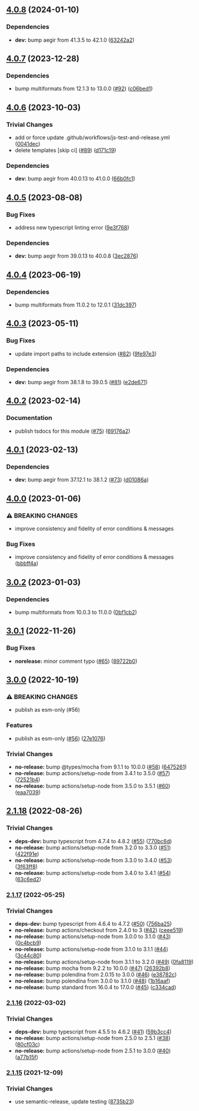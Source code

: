 ## [4.0.8](https://github.com/ipld/js-dag-pb/compare/v4.0.7...v4.0.8) (2024-01-10)


### Dependencies

* **dev:** bump aegir from 41.3.5 to 42.1.0 ([63242a2](https://github.com/ipld/js-dag-pb/commit/63242a2ef309a2b88297c37ba47d2909d603674b))

## [4.0.7](https://github.com/ipld/js-dag-pb/compare/v4.0.6...v4.0.7) (2023-12-28)


### Dependencies

* bump multiformats from 12.1.3 to 13.0.0 ([#92](https://github.com/ipld/js-dag-pb/issues/92)) ([c06bed1](https://github.com/ipld/js-dag-pb/commit/c06bed10eca0bd35cad96e42e6e92af41bdf48a8))

## [4.0.6](https://github.com/ipld/js-dag-pb/compare/v4.0.5...v4.0.6) (2023-10-03)


### Trivial Changes

* add or force update .github/workflows/js-test-and-release.yml ([0041dec](https://github.com/ipld/js-dag-pb/commit/0041dec6884c574b1b1e2f67716c4ee228f28d2f))
* delete templates [skip ci] ([#89](https://github.com/ipld/js-dag-pb/issues/89)) ([d171c19](https://github.com/ipld/js-dag-pb/commit/d171c1958f4bac5aed8b938c9e3870a84e38cb2c))


### Dependencies

* **dev:** bump aegir from 40.0.13 to 41.0.0 ([66b0fc1](https://github.com/ipld/js-dag-pb/commit/66b0fc1f0f158d3bbbca51040c36da4a51031063))

## [4.0.5](https://github.com/ipld/js-dag-pb/compare/v4.0.4...v4.0.5) (2023-08-08)


### Bug Fixes

* address new typescript linting error ([9e3f768](https://github.com/ipld/js-dag-pb/commit/9e3f7685000dfeb03e8ff01507eccffa6c322d6a))


### Dependencies

* **dev:** bump aegir from 39.0.13 to 40.0.8 ([3ec2876](https://github.com/ipld/js-dag-pb/commit/3ec2876a923ce9f952efb842ea658105fa320dc7))

## [4.0.4](https://github.com/ipld/js-dag-pb/compare/v4.0.3...v4.0.4) (2023-06-19)


### Dependencies

* bump multiformats from 11.0.2 to 12.0.1 ([31dc397](https://github.com/ipld/js-dag-pb/commit/31dc39709b5432cb7809cde529d9d39eacd835a0))

## [4.0.3](https://github.com/ipld/js-dag-pb/compare/v4.0.2...v4.0.3) (2023-05-11)


### Bug Fixes

* update import paths to include extension ([#82](https://github.com/ipld/js-dag-pb/issues/82)) ([9fe97e3](https://github.com/ipld/js-dag-pb/commit/9fe97e3d0bd8c4628b7111f6e2931def88f69366))


### Dependencies

* **dev:** bump aegir from 38.1.8 to 39.0.5 ([#81](https://github.com/ipld/js-dag-pb/issues/81)) ([e2de671](https://github.com/ipld/js-dag-pb/commit/e2de671bb545be0a0d8be01f7f18b33182f4f70d))

## [4.0.2](https://github.com/ipld/js-dag-pb/compare/v4.0.1...v4.0.2) (2023-02-14)


### Documentation

* publish tsdocs for this module ([#75](https://github.com/ipld/js-dag-pb/issues/75)) ([69176a2](https://github.com/ipld/js-dag-pb/commit/69176a2887b1a337dfd30e734fc8445c928ec615))

## [4.0.1](https://github.com/ipld/js-dag-pb/compare/v4.0.0...v4.0.1) (2023-02-13)


### Dependencies

* **dev:** bump aegir from 37.12.1 to 38.1.2 ([#73](https://github.com/ipld/js-dag-pb/issues/73)) ([d01086a](https://github.com/ipld/js-dag-pb/commit/d01086a64a83bef2dba02ff3d5dcd4f0b60a0012))

## [4.0.0](https://github.com/ipld/js-dag-pb/compare/v3.0.2...v4.0.0) (2023-01-06)


### ⚠ BREAKING CHANGES

* improve consistency and fidelity of error conditions & messages

### Bug Fixes

* improve consistency and fidelity of error conditions & messages ([bbbff4a](https://github.com/ipld/js-dag-pb/commit/bbbff4ab7b8924b3144a93980da8f1edae2ce421))

## [3.0.2](https://github.com/ipld/js-dag-pb/compare/v3.0.1...v3.0.2) (2023-01-03)


### Dependencies

* bump multiformats from 10.0.3 to 11.0.0 ([0bf1cb2](https://github.com/ipld/js-dag-pb/commit/0bf1cb2fb53b61b6fbd0c22c06c631ce07996e5b))

## [3.0.1](https://github.com/ipld/js-dag-pb/compare/v3.0.0...v3.0.1) (2022-11-26)


### Bug Fixes

* **norelease:** minor comment typo ([#65](https://github.com/ipld/js-dag-pb/issues/65)) ([89722b0](https://github.com/ipld/js-dag-pb/commit/89722b08a76fa02c6fb7ec456c0a251b81bc2da2))

## [3.0.0](https://github.com/ipld/js-dag-pb/compare/v2.1.18...v3.0.0) (2022-10-19)


### ⚠ BREAKING CHANGES

* publish as esm-only (#56)

### Features

* publish as esm-only ([#56](https://github.com/ipld/js-dag-pb/issues/56)) ([27e1076](https://github.com/ipld/js-dag-pb/commit/27e1076b4161259d8073efa50dbb247e0effecc9))


### Trivial Changes

* **no-release:** bump @types/mocha from 9.1.1 to 10.0.0 ([#58](https://github.com/ipld/js-dag-pb/issues/58)) ([6475261](https://github.com/ipld/js-dag-pb/commit/64752610be4cedb8d54c258231625897ab405d9d))
* **no-release:** bump actions/setup-node from 3.4.1 to 3.5.0 ([#57](https://github.com/ipld/js-dag-pb/issues/57)) ([72521b4](https://github.com/ipld/js-dag-pb/commit/72521b4af008180226acd31002f2aadbb20b73d2))
* **no-release:** bump actions/setup-node from 3.5.0 to 3.5.1 ([#60](https://github.com/ipld/js-dag-pb/issues/60)) ([eaa7039](https://github.com/ipld/js-dag-pb/commit/eaa7039497e729acb86faadb151ca4b574b8990c))

## [2.1.18](https://github.com/ipld/js-dag-pb/compare/v2.1.17...v2.1.18) (2022-08-26)


### Trivial Changes

* **deps-dev:** bump typescript from 4.7.4 to 4.8.2 ([#55](https://github.com/ipld/js-dag-pb/issues/55)) ([770bc6d](https://github.com/ipld/js-dag-pb/commit/770bc6d44d08b081115c780e727da554b8df07cb))
* **no-release:** bump actions/setup-node from 3.2.0 to 3.3.0 ([#51](https://github.com/ipld/js-dag-pb/issues/51)) ([422f91e](https://github.com/ipld/js-dag-pb/commit/422f91ea722efdd119b25a8c41087ef9a61f2252))
* **no-release:** bump actions/setup-node from 3.3.0 to 3.4.0 ([#53](https://github.com/ipld/js-dag-pb/issues/53)) ([3f63ff8](https://github.com/ipld/js-dag-pb/commit/3f63ff88a0c2e6838bca6987da0fbb576acd4e19))
* **no-release:** bump actions/setup-node from 3.4.0 to 3.4.1 ([#54](https://github.com/ipld/js-dag-pb/issues/54)) ([63c6ed2](https://github.com/ipld/js-dag-pb/commit/63c6ed2cbea62b5d09dd105f6263e851e7a54e0f))

### [2.1.17](https://github.com/ipld/js-dag-pb/compare/v2.1.16...v2.1.17) (2022-05-25)


### Trivial Changes

* **deps-dev:** bump typescript from 4.6.4 to 4.7.2 ([#50](https://github.com/ipld/js-dag-pb/issues/50)) ([756ba25](https://github.com/ipld/js-dag-pb/commit/756ba256749d29978630c2984f4cbccc1c809057))
* **no-release:** bump actions/checkout from 2.4.0 to 3 ([#42](https://github.com/ipld/js-dag-pb/issues/42)) ([ceee519](https://github.com/ipld/js-dag-pb/commit/ceee519459e427843412dabd7ac78d4f0b5551f0))
* **no-release:** bump actions/setup-node from 3.0.0 to 3.1.0 ([#43](https://github.com/ipld/js-dag-pb/issues/43)) ([0c4bcb9](https://github.com/ipld/js-dag-pb/commit/0c4bcb9a1587e343325c1694419408d6482fe8f9))
* **no-release:** bump actions/setup-node from 3.1.0 to 3.1.1 ([#44](https://github.com/ipld/js-dag-pb/issues/44)) ([3c44c80](https://github.com/ipld/js-dag-pb/commit/3c44c8095f2720f1fb4f8a584f6054c163514d35))
* **no-release:** bump actions/setup-node from 3.1.1 to 3.2.0 ([#49](https://github.com/ipld/js-dag-pb/issues/49)) ([0fa8119](https://github.com/ipld/js-dag-pb/commit/0fa8119e40b18d9954d0e6c8516aac2e28897b1f))
* **no-release:** bump mocha from 9.2.2 to 10.0.0 ([#47](https://github.com/ipld/js-dag-pb/issues/47)) ([26392b8](https://github.com/ipld/js-dag-pb/commit/26392b8fb6e8e56ea7bd9da11bf9add378d7f9f9))
* **no-release:** bump polendina from 2.0.15 to 3.0.0 ([#46](https://github.com/ipld/js-dag-pb/issues/46)) ([e38782c](https://github.com/ipld/js-dag-pb/commit/e38782c84cd5f319379a96b0feb722dae4595de4))
* **no-release:** bump polendina from 3.0.0 to 3.1.0 ([#48](https://github.com/ipld/js-dag-pb/issues/48)) ([1b16aaf](https://github.com/ipld/js-dag-pb/commit/1b16aafdcb6f81276845239dba68846037a81197))
* **no-release:** bump standard from 16.0.4 to 17.0.0 ([#45](https://github.com/ipld/js-dag-pb/issues/45)) ([c334cad](https://github.com/ipld/js-dag-pb/commit/c334cadffae73338185aa8a111cd0b9ad4e0e6a4))

### [2.1.16](https://github.com/ipld/js-dag-pb/compare/v2.1.15...v2.1.16) (2022-03-02)


### Trivial Changes

* **deps-dev:** bump typescript from 4.5.5 to 4.6.2 ([#41](https://github.com/ipld/js-dag-pb/issues/41)) ([59b3cc4](https://github.com/ipld/js-dag-pb/commit/59b3cc4d00db9ebe1133f733a551528db566acb2))
* **no-release:** bump actions/setup-node from 2.5.0 to 2.5.1 ([#38](https://github.com/ipld/js-dag-pb/issues/38)) ([80cf03c](https://github.com/ipld/js-dag-pb/commit/80cf03c2fca9ad941a4c71f8fb8088860681dc10))
* **no-release:** bump actions/setup-node from 2.5.1 to 3.0.0 ([#40](https://github.com/ipld/js-dag-pb/issues/40)) ([a77b15f](https://github.com/ipld/js-dag-pb/commit/a77b15f60420445c78425ce419e95c2ac3dfcd72))

### [2.1.15](https://github.com/ipld/js-dag-pb/compare/v2.1.14...v2.1.15) (2021-12-09)


### Trivial Changes

* use semantic-release, update testing ([8735b23](https://github.com/ipld/js-dag-pb/commit/8735b238e70a446000a012f97799be539c6f916b))
